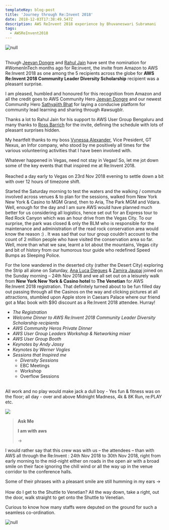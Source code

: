 ```yaml
---
templateKey: blog-post
title: 'Journey through Re:Invent 2018'
date: 2018-12-03T17:38:49.547Z
description: AWS ReInvent 2018 experience by Bhuvaneswari Subramani
tags:
  - AWSReInvent2018
---
```

![null](/img/reinvent.png)

\
Though [Jeevan Dongre](https://www.linkedin.com/in/sathyabhat/) and [Rahul Jain](https://www.linkedin.com/in/rahrj/) have sent the nomination for #WomenInTech months ago for Re:invent, the invite from Amazon to AWS Re:Invent 2018 as one among the 5 recipients across the globe for **AWS Re:Invent  2018 Community Leader Diversity Scholarship** recipient was a pleasant surprise.

I am pleased, humbled and honoured for this recognition from Amazon and all the credit goes to AWS Community Hero [Jeevan Dongre](https://www.linkedin.com/in/sathyabhat/) and our newest Community Hero [Sathyajith Bhat](https://www.linkedin.com/in/sathyabhat/) for laying a conducive platform for community lead learning and sharing through #awsugblr.

Thanks a lot to Rahul Jain for his support to AWS User Group Bengaluru and many thanks to [Ross Barrich](https://www.linkedin.com/in/rossbarich/) for the invite, defining the schedule with lots of pleasant surprises hidden.

My heartfelt thanks to my boss [Vynessa Alexander](https://www.linkedin.com/in/vynessa-alexander-5742029/), Vice President, GT Nexus, an Infor company, who stood by me positively all times for the various volunteering activities that I have been involved with.

Whatever happened in Vegas, need not stay in Vegas! So, let me jot down some of the key events that that inspired me at Re:Invent 2018. \
\
Reached a day early to Vegas on 23rd Nov 2018 evening to settle down a bit with over 12 hours of timezone shift. 

Started the Saturday morning to test the waters and the walking / commute involved across venues & to plan for the sessions, walked from New York New York & Casino to MGM Grand, then to Aria, The Park MGM and Vdara. Well, enough for the day and I am sure AWS would have planned much better for us considering all logistics, hence set out for an Express tour to Red Rock Canyon which was an hour drive from the Vegas City. To our surprise, the park was closed & only the BLM who is responsible for the maintenance and administration of the read rock conservation area would know the reason :) . It was sad that our tour group couldn’t account to the count of 2 million people who have visited the conservation area so far. Well, more than what we saw, learnt a lot about the mountains, Vegas city and bit of history from our humorous tour guide who redefined Speed Bumps as Sleeping Police. 

For the lone wandered in the deserted city (rather the Desert City) exploring the Strip all alone on Saturday, [Ana Luca Diegues](https://www.linkedin.com/in/anluca/) & [Zamira Jaupaj](https://www.linkedin.com/in/zamirajaupaj/) joined on the Sunday morning – 24th Nov 2018 and we all set out on a leisurely walk from **New York New York & Casino hotel** to **The Venetian** for AWS Re:Invent 2018 registration. That definitely turned about to be fun filled day out passing through all the Casinos on the way and clicking pictures at all attractions, stumbled upon Apple store in Caesars Palace where our friend got a Mac book with $90 discount as a Re:Invent 2018 attendee. Hurray!

* _The Registration_
* _Welcome Dinner to AWS Re:Invent 2018 Community Leader Diversity Scholarship recipients_
* _AWS Community Heros Private Dinner_
* _AWS User Group Leaders Workshop & Networking mixer_
* _AWS User Group Booth_
* _Keynotes by Andy Jassy_
* _Keynotes by Werner Vogles_
* _Sessions that Inspired me_
  * _Diversity Sessions_
  * EBC Meetings
  * Workshop
  * Overflow Sessions

\
All work and no play would make jack a dull boy - Yes fun & fitness was on the floor; all day - over and above Midnight Madness, 4k & 8K Run, re:PLAY etc.

![](/img/games.png)

> **Ask Me**
>
> **I am with aws**
>
> \->

I would rather say that this crew was with us – the attendees – than with AWS all through the Re:Invent : 24th Nov 2018 to 30th Nov 2018, right from early morning to the mid-night either on roads in the open air with a broad smile on their face ignoring the chill wind or all the way up in the venue corridor to the conference halls.

Some of their phrases with a pleasant smile are still humming in my ears -> \
\
How do I get to the Shuttle to Venetian?
All the way down, take a right, out the door, walk straight to get onto the Shuttle to Venetian. 

Curious to know how many staffs were deputed on the ground for such a seamless co-ordination.

![null](/img/askme.png)
